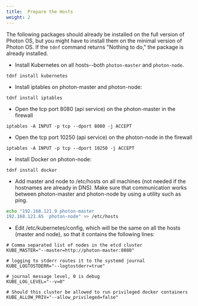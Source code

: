 ```yaml
---
title:  Prepare the Hosts
weight: 2
---
```


The following packages should already be installed on the full version of Photon OS, but you might have to install them on the minimal version of Photon OS. If the `tdnf` command returns "Nothing to do," the package is already installed.
    
* Install Kubernetes on all hosts--both `photon-master` and `photon-node`.

```
tdnf install kubernetes
``` 

* Install iptables on photon-master and photon-node:

```
tdnf install iptables
```

* Open the tcp port 8080 (api service) on the photon-master in the firewall

```
iptables -A INPUT -p tcp --dport 8080 -j ACCEPT
```

* Open the tcp port 10250 (api service) on the photon-node in the firewall

```
iptables -A INPUT -p tcp --dport 10250 -j ACCEPT
```


* Install Docker on photon-node:

```
tdnf install docker
```

* Add master and node to /etc/hosts on all machines (not needed if the hostnames are already in DNS). Make sure that communication works between photon-master and photon-node by using a utility such as ping.

```sh
echo "192.168.121.9	photon-master
192.168.121.65	photon-node" >> /etc/hosts
```

* Edit /etc/kubernetes/config, which will be the same on all the hosts (master and node), so that it contains the following lines:

```
# Comma separated list of nodes in the etcd cluster
KUBE_MASTER="--master=http://photon-master:8080"

# logging to stderr routes it to the systemd journal
KUBE_LOGTOSTDERR="--logtostderr=true"

# journal message level, 0 is debug
KUBE_LOG_LEVEL="--v=0"

# Should this cluster be allowed to run privileged docker containers
KUBE_ALLOW_PRIV="--allow_privileged=false"
```
